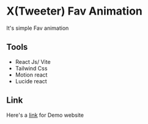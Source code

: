 # X(Tweeter) Fav Animation

It's simple Fav animation
## Tools

- React Js/ Vite
- Tailwind Css
- Motion react
- Lucide react

## Link

Here's a [link](https://x-fav-animation.vercel.app/) for Demo website
